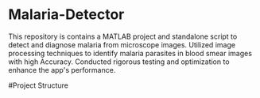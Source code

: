 # Malaria-Detector
This repository is contains a MATLAB project and standalone script to detect and diagnose malaria from microscope images. Utilized image processing techniques to identify malaria parasites in blood smear images with high Accuracy. Conducted rigorous testing and optimization to enhance the app's performance.

#Project Structure
